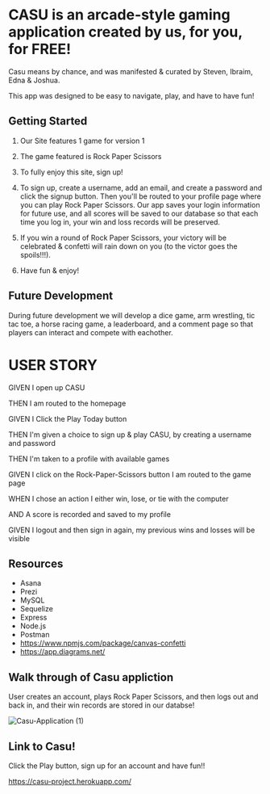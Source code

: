 # CASU is an arcade-style gaming application created by us, for you, for FREE!

Casu means by chance, and was manifested & curated by Steven, Ibraim, Edna & Joshua.

This app was designed to be easy to navigate, play, and have to have fun!


## Getting Started

1. Our Site features 1 game for version 1 

2. The game featured is Rock Paper Scissors

3. To fully enjoy this site, sign up! 

4. To sign up, create a username, add an email, and create a password and click the signup button. Then you'll be routed to your profile page where you can play Rock Paper Scissors. Our app saves your login information for future use, and all scores will be saved to our database so that each time you log in, your win and loss records will be preserved. 

5. If you win a round of Rock Paper Scissors, your victory will be celebrated & confetti will rain down on you (to the victor goes the spoils!!!).
 
6. Have fun & enjoy!

## Future Development

During future development we will develop a dice game, arm wrestling, tic tac toe, a horse racing game, a leaderboard, and a comment page so that players can interact and compete with eachother. 



# USER STORY

GIVEN I open up CASU

THEN I am routed to the homepage

GIVEN I Click the Play Today button

THEN I'm given a choice to sign up & play CASU, by creating a username and password

THEN I'm taken to a profile with available games

GIVEN I click on the Rock-Paper-Scissors button I am routed to the game page

WHEN I chose an action I either win, lose, or tie with the computer

AND A score is recorded and saved to my profile

GIVEN I logout and then sign in again, my previous wins and losses will be visible 



## Resources

- Asana
- Prezi
- MySQL
- Sequelize
- Express
- Node.js
- Postman
- https://www.npmjs.com/package/canvas-confetti
- https://app.diagrams.net/


## Walk through of Casu appliction

User creates an account, plays Rock Paper Scissors, and then logs out and back in, and their win records are stored in our databse!

![Casu-Application  (1)](https://user-images.githubusercontent.com/28649817/133907334-5caf1a5a-ad48-4afb-89c9-9181bfcd733f.gif)



## Link to Casu!

Click the Play button, sign up for an account and have fun!!

https://casu-project.herokuapp.com/ 



